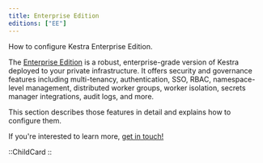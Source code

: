 ```yaml
---
title: Enterprise Edition
editions: ["EE"]
---
```


How to configure Kestra Enterprise Edition.

The [Enterprise Edition](../06.enterprise/01.enterprise-edition.md) is a robust, enterprise-grade version of Kestra deployed to your private infrastructure. It offers security and governance features including multi-tenancy, authentication, SSO, RBAC, namespace-level management, distributed worker groups, worker isolation, secrets manager integrations, audit logs, and more.

This section describes those features in detail and explains how to configure them.

If you're interested to learn more, [get in touch!](/demo)

::ChildCard
::

